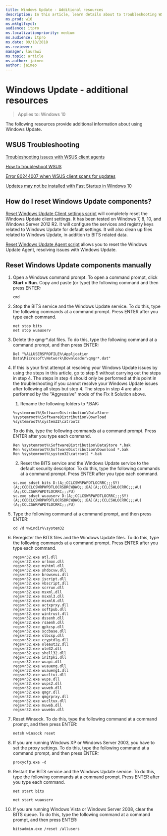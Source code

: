 ```yaml
---
title: Windows Update - Additional resources
description: In this article, learn details about to troubleshooting WSUS and resetting Windows Update components manually.
ms.prod: w10
ms.mktglfcycl:
audience: itpro
ms.localizationpriority: medium
ms.audience: itpro
ms.date: 09/18/2018
ms.reviewer:
manager: laurawi
ms.topic: article
ms.author: jaimeo
author: jaimeo
---
```


# Windows Update - additional resources

> Applies to: Windows 10

The following resources provide additional information about using Windows Update.

## WSUS Troubleshooting

[Troubleshooting issues with WSUS client agents](https://support.microsoft.com/help/10132/)

[How to troubleshoot WSUS](https://support.microsoft.com/help/4025764/)

[Error 80244007 when WSUS client scans for updates](https://support.microsoft.com/help/4096317/)

[Updates may not be installed with Fast Startup in Windows 10](https://support.microsoft.com/help/4011287/)

## How do I reset Windows Update components?

[Reset Windows Update Client settings script](https://gallery.technet.microsoft.com/scriptcenter/Reset-WindowsUpdateps1-e0c5eb78) will completely reset the Windows Update client settings. It has been tested on Windows 7, 8, 10, and Windows Server 2012 R2. It will configure the services and registry keys related to Windows Update for default settings. It will also clean up files related to Windows Update, in addition to BITS related data.

[Reset Windows Update Agent script](https://gallery.technet.microsoft.com/scriptcenter/Reset-Windows-Update-Agent-d824badc) allows you to reset the Windows Update Agent, resolving issues with Windows Update.

## Reset Windows Update components manually

1. Open a Windows command prompt. To open a command prompt, click **Start > Run**. Copy and paste (or type) the following command and then press ENTER:
   ``` console
   cmd
   ```
2. Stop the BITS service and the Windows Update service. To do this, type the following commands at a command prompt. Press ENTER after you type each command.
   ``` console
   net stop bits
   net stop wuauserv
   ```
3. Delete the qmgr\*.dat files. To do this, type the following command at a command prompt, and then press ENTER:
   ``` console
   Del "%ALLUSERSPROFILE%\Application Data\Microsoft\Network\Downloader\qmgr*.dat"
   ```
4. If this is your first attempt at resolving your Windows Update issues by using the steps in this article, go to step 5 without carrying out the steps in step 4. The steps in step 4 should only be performed at this point in the troubleshooting if you cannot resolve your Windows Update issues after following all steps but step 4. The steps in step 4 are also performed by the "Aggressive" mode of the Fix it Solution above.
   1. Rename the following folders to *.BAK:
   ``` console
   %systemroot%\SoftwareDistribution\DataStore
   %systemroot%\SoftwareDistribution\Download
   %systemroot%\system32\catroot2
   ```
   To do this, type the following commands at a command prompt. Press ENTER after you type each command.
   ``` console
   Ren %systemroot%\SoftwareDistribution\DataStore *.bak
   Ren %systemroot%\SoftwareDistribution\Download *.bak
   Ren %systemroot%\system32\catroot2 *.bak
   ```
   2. Reset the BITS service and the Windows Update service to the default security descriptor. To do this, type the following commands at a command prompt. Press ENTER after you type each command.
   ``` console
   sc.exe sdset bits D:(A;;CCLCSWRPWPDTLOCRRC;;;SY)(A;;CCDCLCSWRPWPDTLOCRSDRCWDWO;;;BA)(A;;CCLCSWLOCRRC;;;AU)(A;;CCLCSWRPWPDTLOCRRC;;;PU)
   sc.exe sdset wuauserv D:(A;;CCLCSWRPWPDTLOCRRC;;;SY)(A;;CCDCLCSWRPWPDTLOCRSDRCWDWO;;;BA)(A;;CCLCSWLOCRRC;;;AU)(A;;CCLCSWRPWPDTLOCRRC;;;PU)
   ```
5. Type the following command at a command prompt, and then press ENTER:
   ``` console
   cd /d %windir%\system32
   ```
6. Reregister the BITS files and the Windows Update files. To do this, type the following commands at a command prompt. Press ENTER after you type each command.

   ``` console
   regsvr32.exe atl.dll
   regsvr32.exe urlmon.dll
   regsvr32.exe mshtml.dll
   regsvr32.exe shdocvw.dll
   regsvr32.exe browseui.dll
   regsvr32.exe jscript.dll
   regsvr32.exe vbscript.dll
   regsvr32.exe scrrun.dll
   regsvr32.exe msxml.dll
   regsvr32.exe msxml3.dll
   regsvr32.exe msxml6.dll
   regsvr32.exe actxprxy.dll
   regsvr32.exe softpub.dll
   regsvr32.exe wintrust.dll
   regsvr32.exe dssenh.dll
   regsvr32.exe rsaenh.dll
   regsvr32.exe gpkcsp.dll
   regsvr32.exe sccbase.dll
   regsvr32.exe slbcsp.dll
   regsvr32.exe cryptdlg.dll
   regsvr32.exe oleaut32.dll
   regsvr32.exe ole32.dll
   regsvr32.exe shell32.dll
   regsvr32.exe initpki.dll
   regsvr32.exe wuapi.dll
   regsvr32.exe wuaueng.dll
   regsvr32.exe wuaueng1.dll
   regsvr32.exe wucltui.dll
   regsvr32.exe wups.dll
   regsvr32.exe wups2.dll
   regsvr32.exe wuweb.dll
   regsvr32.exe qmgr.dll
   regsvr32.exe qmgrprxy.dll
   regsvr32.exe wucltux.dll
   regsvr32.exe muweb.dll
   regsvr32.exe wuwebv.dll
   ```

7. Reset Winsock. To do this, type the following command at a command prompt, and then press ENTER:
   ``` console
   netsh winsock reset
   ```
8. If you are running Windows XP or Windows Server 2003, you have to set the proxy settings. To do this, type the following command at a command prompt, and then press ENTER:
   ``` console
   proxycfg.exe -d
   ```
9. Restart the BITS service and the Windows Update service. To do this, type the following commands at a command prompt. Press ENTER after you type each command.
   ``` console
   net start bits

   net start wuauserv
   ```
10. If you are running Windows Vista or Windows Server 2008, clear the BITS queue. To do this, type the following command at a command prompt, and then press ENTER:
    ``` console
    bitsadmin.exe /reset /allusers
    ```
